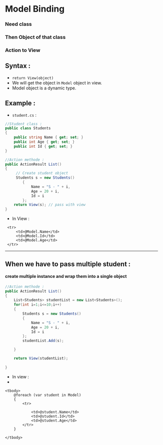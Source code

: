 # Model Binding
### Need class
### Then Object of that class
### Action to View
## Syntax : 
- `return View(object)`
- We will get the object in `Model` object in view.
- Model object is a dynamic type.
## Example : 
- `student.cs` :
```.cs
//Student class : 
public class Students
{
    public string Name { get; set; }
    public int Age { get; set; }
    public int Id { get; set; }
}
```
```.cs
//Action methode : 
public ActionResult List()
{
     // Create student object
     Students s = new Students()
        {
            Name = "S - " + i,
            Age = 20 + i,
            Id = i
        };
    return View(s); // pass with view
}
```
- In View :
```.cshtml
 <tr>
     <td>@Model.Name</td>
     <td>@Model.Id</td>
     <td>@Model.Age</td>
 </tr>
```
---------
## When we have to pass multiple student :
#### **create multiple instance and wrap them into a single object**
```.cs
//Action methode : 
public ActionResult List()
{
    List<Students> studentList = new List<Students>();
    for(int i=1;i<=10;i++)
    {
        Students s = new Students()
        {
            Name = "S - " + i,
            Age = 20 + i,
            Id = i
        };
        studentList.Add(s);

    }

    return View(studentList);
    
}
```
- In view :
- 
```.cshtml
<tbody>
    @foreach (var student in Model)
    {
        <tr>
            
            <td>@student.Name</td>
            <td>@student.Id</td>
            <td>@student.Age</td>
        </tr>
    }

</tbody>
```
